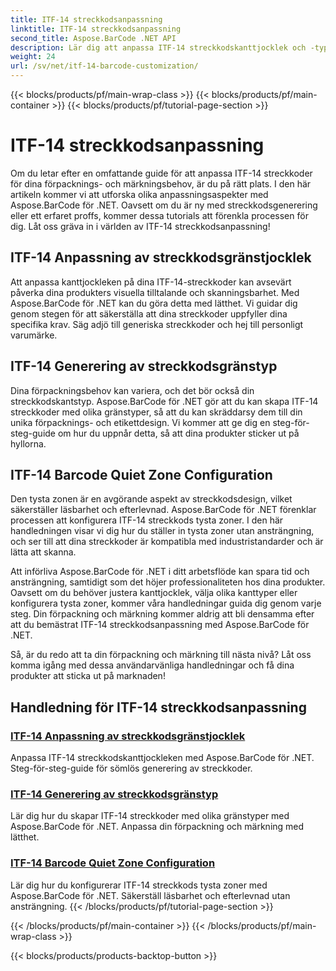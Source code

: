 ```yaml
---
title: ITF-14 streckkodsanpassning
linktitle: ITF-14 streckkodsanpassning
second_title: Aspose.BarCode .NET API
description: Lär dig att anpassa ITF-14 streckkodskanttjocklek och -typer med Aspose.BarCode för .NET. Optimera din förpackning och märkning utan ansträngning.
weight: 24
url: /sv/net/itf-14-barcode-customization/
---
```


{{< blocks/products/pf/main-wrap-class >}}
{{< blocks/products/pf/main-container >}}
{{< blocks/products/pf/tutorial-page-section >}}

# ITF-14 streckkodsanpassning

Om du letar efter en omfattande guide för att anpassa ITF-14 streckkoder för dina förpacknings- och märkningsbehov, är du på rätt plats. I den här artikeln kommer vi att utforska olika anpassningsaspekter med Aspose.BarCode för .NET. Oavsett om du är ny med streckkodsgenerering eller ett erfaret proffs, kommer dessa tutorials att förenkla processen för dig. Låt oss gräva in i världen av ITF-14 streckkodsanpassning!

## ITF-14 Anpassning av streckkodsgränstjocklek
Att anpassa kanttjockleken på dina ITF-14-streckkoder kan avsevärt påverka dina produkters visuella tilltalande och skanningsbarhet. Med Aspose.BarCode för .NET kan du göra detta med lätthet. Vi guidar dig genom stegen för att säkerställa att dina streckkoder uppfyller dina specifika krav. Säg adjö till generiska streckkoder och hej till personligt varumärke.

## ITF-14 Generering av streckkodsgränstyp
Dina förpackningsbehov kan variera, och det bör också din streckkodskantstyp. Aspose.BarCode för .NET gör att du kan skapa ITF-14 streckkoder med olika gränstyper, så att du kan skräddarsy dem till din unika förpacknings- och etikettdesign. Vi kommer att ge dig en steg-för-steg-guide om hur du uppnår detta, så att dina produkter sticker ut på hyllorna.

## ITF-14 Barcode Quiet Zone Configuration
Den tysta zonen är en avgörande aspekt av streckkodsdesign, vilket säkerställer läsbarhet och efterlevnad. Aspose.BarCode för .NET förenklar processen att konfigurera ITF-14 streckkods tysta zoner. I den här handledningen visar vi dig hur du ställer in tysta zoner utan ansträngning, och ser till att dina streckkoder är kompatibla med industristandarder och är lätta att skanna.

Att införliva Aspose.BarCode för .NET i ditt arbetsflöde kan spara tid och ansträngning, samtidigt som det höjer professionaliteten hos dina produkter. Oavsett om du behöver justera kanttjocklek, välja olika kanttyper eller konfigurera tysta zoner, kommer våra handledningar guida dig genom varje steg. Din förpackning och märkning kommer aldrig att bli densamma efter att du bemästrat ITF-14 streckkodsanpassning med Aspose.BarCode för .NET.

Så, är du redo att ta din förpackning och märkning till nästa nivå? Låt oss komma igång med dessa användarvänliga handledningar och få dina produkter att sticka ut på marknaden!
## Handledning för ITF-14 streckkodsanpassning
### [ITF-14 Anpassning av streckkodsgränstjocklek](./itf-14-barcode-border-thickness-customization/)
Anpassa ITF-14 streckkodskanttjockleken med Aspose.BarCode för .NET. Steg-för-steg-guide för sömlös generering av streckkoder.
### [ITF-14 Generering av streckkodsgränstyp](./itf-14-barcode-border-type-generation/)
Lär dig hur du skapar ITF-14 streckkoder med olika gränstyper med Aspose.BarCode för .NET. Anpassa din förpackning och märkning med lätthet.
### [ITF-14 Barcode Quiet Zone Configuration](./itf-14-barcode-quiet-zone-configuration/)
Lär dig hur du konfigurerar ITF-14 streckkods tysta zoner med Aspose.BarCode för .NET. Säkerställ läsbarhet och efterlevnad utan ansträngning.
{{< /blocks/products/pf/tutorial-page-section >}}

{{< /blocks/products/pf/main-container >}}
{{< /blocks/products/pf/main-wrap-class >}}

{{< blocks/products/products-backtop-button >}}
